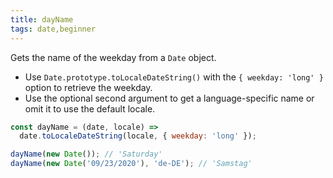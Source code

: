 ```yaml
---
title: dayName
tags: date,beginner
---
```


Gets the name of the weekday from a `Date` object.

- Use `Date.prototype.toLocaleDateString()` with the `{ weekday: 'long' }` option to retrieve the weekday.
- Use the optional second argument to get a language-specific name or omit it to use the default locale.

```js
const dayName = (date, locale) =>
  date.toLocaleDateString(locale, { weekday: 'long' });
```

```js
dayName(new Date()); // 'Saturday'
dayName(new Date('09/23/2020'), 'de-DE'); // 'Samstag'
```
